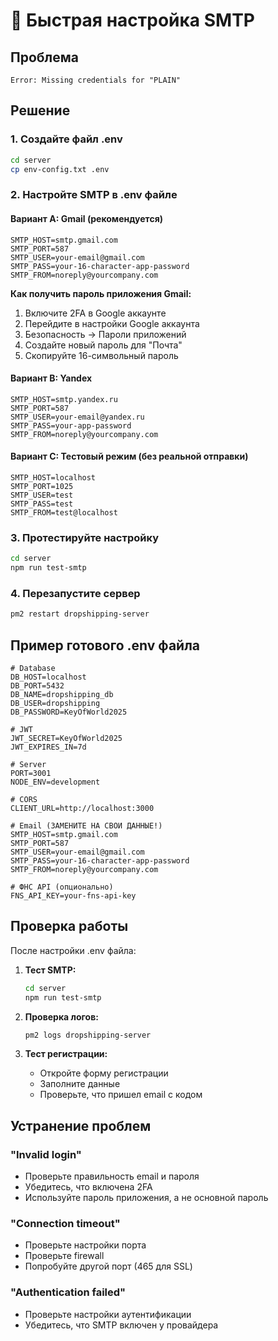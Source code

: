 # 🚀 Быстрая настройка SMTP

## Проблема
```
Error: Missing credentials for "PLAIN"
```

## Решение

### 1. Создайте файл .env
```bash
cd server
cp env-config.txt .env
```

### 2. Настройте SMTP в .env файле

#### Вариант A: Gmail (рекомендуется)
```env
SMTP_HOST=smtp.gmail.com
SMTP_PORT=587
SMTP_USER=your-email@gmail.com
SMTP_PASS=your-16-character-app-password
SMTP_FROM=noreply@yourcompany.com
```

**Как получить пароль приложения Gmail:**
1. Включите 2FA в Google аккаунте
2. Перейдите в настройки Google аккаунта
3. Безопасность → Пароли приложений
4. Создайте новый пароль для "Почта"
5. Скопируйте 16-символьный пароль

#### Вариант B: Yandex
```env
SMTP_HOST=smtp.yandex.ru
SMTP_PORT=587
SMTP_USER=your-email@yandex.ru
SMTP_PASS=your-app-password
SMTP_FROM=noreply@yourcompany.com
```

#### Вариант C: Тестовый режим (без реальной отправки)
```env
SMTP_HOST=localhost
SMTP_PORT=1025
SMTP_USER=test
SMTP_PASS=test
SMTP_FROM=test@localhost
```

### 3. Протестируйте настройку
```bash
cd server
npm run test-smtp
```

### 4. Перезапустите сервер
```bash
pm2 restart dropshipping-server
```

## Пример готового .env файла

```env
# Database
DB_HOST=localhost
DB_PORT=5432
DB_NAME=dropshipping_db
DB_USER=dropshipping
DB_PASSWORD=KeyOfWorld2025

# JWT
JWT_SECRET=KeyOfWorld2025
JWT_EXPIRES_IN=7d

# Server
PORT=3001
NODE_ENV=development

# CORS
CLIENT_URL=http://localhost:3000

# Email (ЗАМЕНИТЕ НА СВОИ ДАННЫЕ!)
SMTP_HOST=smtp.gmail.com
SMTP_PORT=587
SMTP_USER=your-email@gmail.com
SMTP_PASS=your-16-character-app-password
SMTP_FROM=noreply@yourcompany.com

# ФНС API (опционально)
FNS_API_KEY=your-fns-api-key
```

## Проверка работы

После настройки .env файла:

1. **Тест SMTP:**
   ```bash
   cd server
   npm run test-smtp
   ```

2. **Проверка логов:**
   ```bash
   pm2 logs dropshipping-server
   ```

3. **Тест регистрации:**
   - Откройте форму регистрации
   - Заполните данные
   - Проверьте, что пришел email с кодом

## Устранение проблем

### "Invalid login"
- Проверьте правильность email и пароля
- Убедитесь, что включена 2FA
- Используйте пароль приложения, а не основной пароль

### "Connection timeout"
- Проверьте настройки порта
- Проверьте firewall
- Попробуйте другой порт (465 для SSL)

### "Authentication failed"
- Проверьте настройки аутентификации
- Убедитесь, что SMTP включен у провайдера
